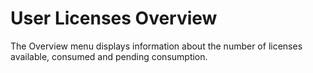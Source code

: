 # User Licenses Overview

The Overview menu displays information about the number of licenses available, consumed and pending consumption.
